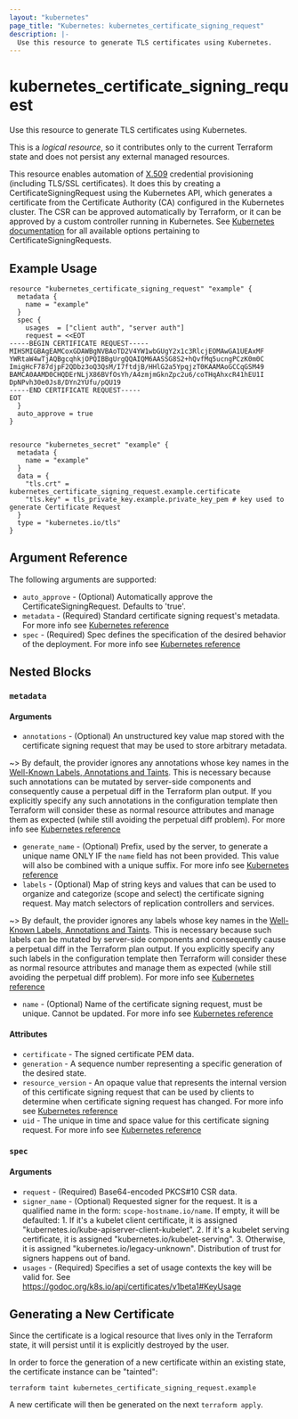 ```yaml
---
layout: "kubernetes"
page_title: "Kubernetes: kubernetes_certificate_signing_request"
description: |-
  Use this resource to generate TLS certificates using Kubernetes.
---
```


# kubernetes_certificate_signing_request

Use this resource to generate TLS certificates using Kubernetes.

This is a *logical resource*, so it contributes only to the current Terraform state and does not persist any external managed resources.

This resource enables automation of [X.509](https://www.itu.int/rec/T-REC-X.509) credential provisioning (including TLS/SSL certificates). It does this by creating a CertificateSigningRequest using the Kubernetes API, which generates a certificate from the Certificate Authority (CA) configured in the Kubernetes cluster. The CSR can be approved automatically by Terraform, or it can be approved by a custom controller running in Kubernetes. See [Kubernetes documentation](https://kubernetes.io/docs/reference/access-authn-authz/certificate-signing-requests/) for all available options pertaining to CertificateSigningRequests.

## Example Usage

```hcl
resource "kubernetes_certificate_signing_request" "example" {
  metadata {
    name = "example"
  }
  spec {
    usages  = ["client auth", "server auth"]
    request = <<EOT
-----BEGIN CERTIFICATE REQUEST-----
MIHSMIGBAgEAMCoxGDAWBgNVBAoTD2V4YW1wbGUgY2x1c3RlcjEOMAwGA1UEAxMF
YWRtaW4wTjAQBgcqhkjOPQIBBgUrgQQAIQM6AASSG8S2+hQvfMq5ucngPCzK0m0C
ImigHcF787djpF2QDbz3oQ3QsM/I7ftdjB/HHlG2a5YpqjzT0KAAMAoGCCqGSM49
BAMCA0AAMD0CHQDErNLjX86BVfOsYh/A4zmjmGknZpc2u6/coTHqAhxcR41hEU1I
DpNPvh30e0Js8/DYn2YUfu/pQU19
-----END CERTIFICATE REQUEST-----
EOT
  }
  auto_approve = true
}


resource "kubernetes_secret" "example" {
  metadata {
    name = "example"
  }
  data = {
    "tls.crt" = kubernetes_certificate_signing_request.example.certificate
    "tls.key" = tls_private_key.example.private_key_pem # key used to generate Certificate Request
  }
  type = "kubernetes.io/tls"
}
```

## Argument Reference

The following arguments are supported:

* `auto_approve` - (Optional) Automatically approve the CertificateSigningRequest. Defaults to 'true'.
* `metadata` - (Required) Standard certificate signing request's metadata. For more info see [Kubernetes reference](https://github.com/kubernetes/community/blob/master/contributors/devel/sig-architecture/api-conventions.md#metadata)
* `spec` - (Required) Spec defines the specification of the desired behavior of the deployment. For more info see [Kubernetes reference](https://github.com/kubernetes/community/blob/master/contributors/devel/sig-architecture/api-conventions.md#spec-and-status)

## Nested Blocks

### `metadata`

#### Arguments

* `annotations` - (Optional) An unstructured key value map stored with the certificate signing request that may be used to store arbitrary metadata.

~> By default, the provider ignores any annotations whose key names in the [Well-Known Labels, Annotations and Taints](https://kubernetes.io/docs/reference/labels-annotations-taints). This is necessary because such annotations can be mutated by server-side components and consequently cause a perpetual diff in the Terraform plan output. If you explicitly specify any such annotations in the configuration template then Terraform will consider these as normal resource attributes and manage them as expected (while still avoiding the perpetual diff problem). For more info see [Kubernetes reference](http://kubernetes.io/docs/user-guide/annotations)

* `generate_name` - (Optional) Prefix, used by the server, to generate a unique name ONLY IF the `name` field has not been provided. This value will also be combined with a unique suffix. For more info see [Kubernetes reference](https://github.com/kubernetes/community/blob/master/contributors/devel/sig-architecture/api-conventions.md#idempotency)
* `labels` - (Optional) Map of string keys and values that can be used to organize and categorize (scope and select) the certificate signing request. May match selectors of replication controllers and services.

~> By default, the provider ignores any labels whose key names in the [Well-Known Labels, Annotations and Taints](https://kubernetes.io/docs/reference/labels-annotations-taints). This is necessary because such labels can be mutated by server-side components and consequently cause a perpetual diff in the Terraform plan output. If you explicitly specify any such labels in the configuration template then Terraform will consider these as normal resource attributes and manage them as expected (while still avoiding the perpetual diff problem). For more info see [Kubernetes reference](http://kubernetes.io/docs/user-guide/labels)

* `name` - (Optional) Name of the certificate signing request, must be unique. Cannot be updated. For more info see [Kubernetes reference](http://kubernetes.io/docs/user-guide/identifiers#names)

#### Attributes

* `certificate` - The signed certificate PEM data.
* `generation` - A sequence number representing a specific generation of the desired state.
* `resource_version` - An opaque value that represents the internal version of this certificate signing request that can be used by clients to determine when certificate signing request has changed. For more info see [Kubernetes reference](https://github.com/kubernetes/community/blob/master/contributors/devel/sig-architecture/api-conventions.md#concurrency-control-and-consistency)
* `uid` - The unique in time and space value for this certificate signing request. For more info see [Kubernetes reference](http://kubernetes.io/docs/user-guide/identifiers#uids)

### `spec`

#### Arguments

* `request` - (Required) Base64-encoded PKCS#10 CSR data.
* `signer_name` - (Optional) Requested signer for the request. It is a qualified name in the form: `scope-hostname.io/name`. If empty, it will be defaulted: 1. If it's a kubelet client certificate, it is assigned "kubernetes.io/kube-apiserver-client-kubelet". 2. If it's a kubelet serving certificate, it is assigned "kubernetes.io/kubelet-serving". 3. Otherwise, it is assigned "kubernetes.io/legacy-unknown". Distribution of trust for signers happens out of band.
* `usages` - (Required) Specifies a set of usage contexts the key will be valid for. See https://godoc.org/k8s.io/api/certificates/v1beta1#KeyUsage

## Generating a New Certificate

Since the certificate is a logical resource that lives only in the Terraform state,
it will persist until it is explicitly destroyed by the user.

In order to force the generation of a new certificate within an existing state, the
certificate instance can be "tainted":

```
terraform taint kubernetes_certificate_signing_request.example
```

A new certificate will then be generated on the next ``terraform apply``.
